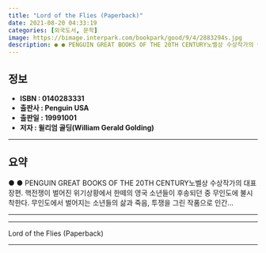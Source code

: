 ```yaml
---
title: "Lord of the Flies (Paperback)"
date: 2021-08-20 04:33:19
categories: [외국도서, 문학]
image: https://bimage.interpark.com/bookpark/good/9/4/2883294s.jpg
description: ● ● PENGUIN GREAT BOOKS OF THE 20TH CENTURY노벨상 수상작가의 대표 장편. 핵전쟁이 벌어진 위기상황에서 한떼의 영국 소년들이 후송되던 중 무인도에 불시착한다. 무인도에서 벌어지는 소년들의 삶과 죽음, 투쟁을 그린 작품으로 인간...
---
```


## **정보**

- **ISBN : 0140283331**
- **출판사 : Penguin USA**
- **출판일 : 19991001**
- **저자 : 윌리엄 골딩(William Gerald Golding)**

------



## **요약**

●  ●  PENGUIN GREAT BOOKS OF THE 20TH CENTURY노벨상 수상작가의 대표 장편. 핵전쟁이 벌어진 위기상황에서 한떼의 영국 소년들이 후송되던 중 무인도에 불시착한다. 무인도에서 벌어지는 소년들의 삶과 죽음, 투쟁을 그린 작품으로 인간... 

------



------


Lord of the Flies (Paperback) 

------


